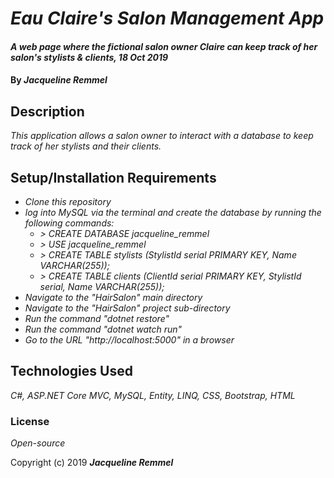# _Eau Claire's Salon Management App_

#### _A web page where the fictional salon owner Claire can keep track of her salon's stylists & clients, 18 Oct 2019_

#### By _**Jacqueline Remmel**_

## Description

_This application allows a salon owner to interact with a database to keep track of her stylists and their clients._

## Setup/Installation Requirements

* _Clone this repository_
* _log into MySQL via the terminal and create the database by running the following commands:_
  * _> CREATE DATABASE jacqueline_remmel_
  * _> USE jacqueline_remmel_
  * _> CREATE TABLE stylists (StylistId serial PRIMARY KEY, Name VARCHAR(255));_
  * _> CREATE TABLE clients (ClientId serial PRIMARY KEY, StylistId serial, Name VARCHAR(255));_
* _Navigate to the "HairSalon" main directory_
* _Navigate to the "HairSalon" project sub-directory_
* _Run the command "dotnet restore"_
* _Run the command "dotnet watch run"_
* _Go to the URL "http://localhost:5000" in a browser_

## Technologies Used

_C#, ASP.NET Core MVC, MySQL, Entity, LINQ, CSS, Bootstrap, HTML_

### License

*Open-source*

Copyright (c) 2019 **_Jacqueline Remmel_**